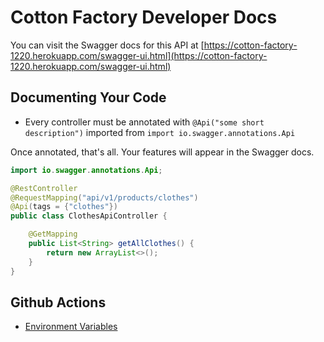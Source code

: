 # Cotton Factory Developer Docs

You can visit the Swagger docs for this API at [https://cotton-factory-1220.herokuapp.com/swagger-ui.html](https://cotton-factory-1220.herokuapp.com/swagger-ui.html)
## Documenting Your Code

- Every controller must be annotated with `@Api("some short description")` imported from `import io.swagger.annotations.Api`

Once annotated, that's all. Your features will appear in the Swagger docs.

```java
import io.swagger.annotations.Api;

@RestController
@RequestMapping("api/v1/products/clothes")
@Api(tags = {"clothes"})
public class ClothesApiController {

    @GetMapping
    public List<String> getAllClothes() {
        return new ArrayList<>();
    }
}
```

## Github Actions

- [Environment Variables](https://docs.github.com/en/actions/reference/environment-variables)